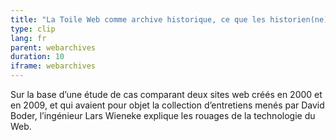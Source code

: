 ```yaml
---
title: "La Toile Web comme archive historique, ce que les historien(ne)s doivent savoir"
type: clip
lang: fr
parent: webarchives
duration: 10
iframe: webarchives
---
```


Sur la base d’une étude de cas comparant deux sites web créés en 2000 et en 2009, et qui avaient pour objet la collection d’entretiens menés par David Boder, l’ingénieur Lars Wieneke explique les rouages de la technologie du Web.


<!-- more -->
